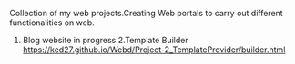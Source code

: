 Collection of my web projects.Creating Web portals to carry out different functionalities on web.
1. Blog website in progress
2.Template Builder  https://ked27.github.io/Webd/Project-2_TemplateProvider/builder.html


